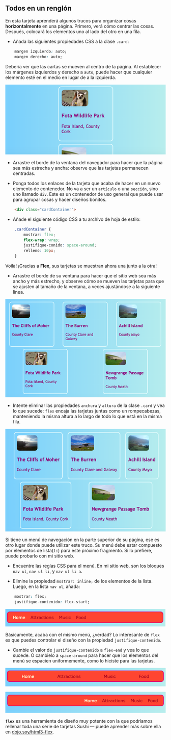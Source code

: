 ## Todos en un renglón

En esta tarjeta aprenderá algunos trucos para organizar cosas **horizontalmente** en una página. Primero, verá cómo centrar las cosas. Después, colocará los elementos uno al lado del otro en una fila.

+ Añada las siguientes propiedades CSS a la clase `.card`:

```css
    margen izquierdo: auto;
    margen derecho: auto;
```

Debería ver que las cartas se mueven al centro de la página. Al establecer los márgenes izquierdos y derecho a `auto`, puede hacer que cualquier elemento esté en el medio en lugar de a la izquierda.

![Las tarjetas aparecen en el medio en lugar de a la izquierda](images/marginAuto.png)

+ Arrastre el borde de la ventana del navegador para hacer que la página sea más estrecha y ancha: observe que las tarjetas permanecen centradas.

+ Ponga todos los enlaces de la tarjeta que acaba de hacer en un nuevo elemento de contenedor. No va a ser un `artículo` o una `sección`, sino uno llamado `div`. Este es un contenedor de uso general que puede usar para agrupar cosas y hacer diseños bonitos.

```html
    <div class="cardContainer">
```

+ Añade el siguiente código CSS a tu archivo de hoja de estilo:

```css
    .cardContainer {
        mostrar: flex;
        flex-wrap: wrap;
        justifique-conido: space-around;
        relleno: 10px;
    }
```

Voilà! ¡Gracias a **Flex**, sus tarjetas se muestran ahora una junto a la otra!

+ Arrastre el borde de su ventana para hacer que el sitio web sea más ancho y más estrecho, y observe cómo se mueven las tarjetas para que se ajusten al tamaño de la ventana, a veces ajustándose a la siguiente línea.

![Las tarjetas están organizadas en dos filas espaciadas uniformemente para ajustarse al ancho del navegador](images/flexSideBySide.png)

+ Intente eliminar las propiedades `anchura` y `altura` de la clase `.card` y vea lo que sucede: `flex` encaja las tarjetas juntas como un rompecabezas, manteniendo la misma altura a lo largo de todo lo que está en la misma fila.

![Las tarjetas están colocadas una al lado de la otra con el ancho automatizado](images/flexAutoWidths.png)

Si tiene un menú de navegación en la parte superior de su página, ese es otro lugar donde puede utilizar este truco. Su menú debe estar compuesto por elementos de lista(`li`) para este próximo fragmento. Si lo prefiere, puede probarlo con mi sitio web.

+ Encuentre las reglas CSS para el menú. En mi sitio web, son los bloques ` nav ul `, ` nav ul li `, y ` nav ul li a `.

+ Elimine la propiedad `mostrar: inline;` de los elementos de la lista. Luego, en la lista `nav ul`, añada:

```css
    mostrar: flex;
    justifique-contenido: flex-start;
```

![Menú con elementos alineados a la izquierda](images/flexMenuStart.png)

Básicamente, acaba con el mismo menú, ¿verdad? Lo interesante de `flex` es que puedes controlar el diseño con la propiedad `justifique-contenido`.

+ Cambie el valor de `justifique-contenido` a `flex-end` y vea lo que sucede. O cambielo a `space-around` para hacer que los elementos del menú se espacien uniformemente, como lo hiciste para las tarjetas.

![Menú con elementos espaciados uniformemente](images/flexMenuSpace.png)

![Menú con elementos alineados a la derecha](images/flexMenuEnd.png)

**`flex`** es una herramienta de diseño muy potente con la que podríamos rellenar toda una serie de tarjetas Sushi — puede aprender más sobre ella en [dojo.soy/html3-flex](http://dojo.soy/html3-flex).